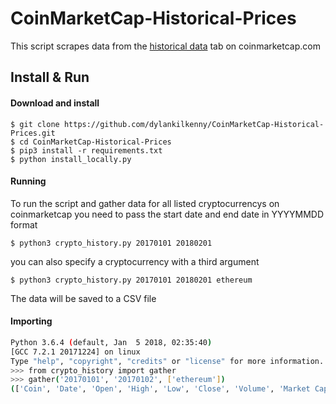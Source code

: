 # CoinMarketCap-Historical-Prices
This script scrapes data from the [historical data](https://coinmarketcap.com/currencies/ethereum/historical-data/) tab on coinmarketcap.com

## Install & Run

#### Download and install   
```
$ git clone https://github.com/dylankilkenny/CoinMarketCap-Historical-Prices.git
$ cd CoinMarketCap-Historical-Prices
$ pip3 install -r requirements.txt
$ python install_locally.py 
```

#### Running
To run the script and gather data for all listed cryptocurrencys on coinmarketcap you need to pass the start date and end date in YYYYMMDD format

```    
$ python3 crypto_history.py 20170101 20180201
``` 
you can also specify a cryptocurrency with a third argument

```    
$ python3 crypto_history.py 20170101 20180201 ethereum
``` 
The data will be saved to a CSV file

#### Importing

```bash
Python 3.6.4 (default, Jan  5 2018, 02:35:40)
[GCC 7.2.1 20171224] on linux
Type "help", "copyright", "credits" or "license" for more information.
>>> from crypto_history import gather
>>> gather('20170101', '20170102', ['ethereum'])
(['Coin', 'Date', 'Open', 'High', 'Low', 'Close', 'Volume', 'Market Cap'], [[], ['ethereum', 'Jan 02, 2017', '8.17', '8.44', '8.05', '8.38', '14,579,600', '714,900,000'], ['ethereum', 'Jan 01, 2017', '7.98', '8.47', '7.98', '8.17', '14,731,700', '698,149,000']])
```


